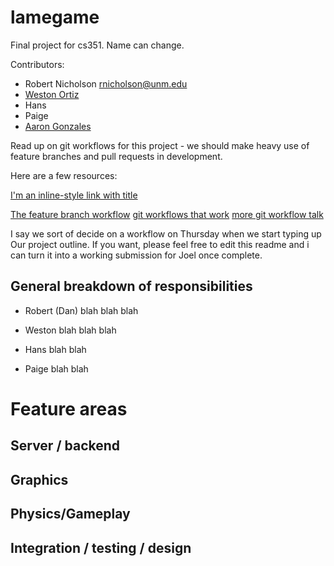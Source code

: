 lamegame
========

Final project for cs351. Name can change.

Contributors:
* Robert Nicholson rnicholson@unm.edu
* [Weston Ortiz ](weston@wortiz.com)
* Hans 
* Paige
* [Aaron Gonzales](http://github.com/xysmas)


Read up on git workflows for this project - we should make heavy use of feature
branches and pull requests in development. 

Here are a few resources:

[I'm an inline-style link with title](https://www.google.com "Google's
    Homepage")

[The feature branch workflow](https://www.atlassian.com/git/tutorials/comparing-workflows/feature-branch-workflow)
[git workflows that work](http://blog.endpoint.com/2014/05/git-workflows-that-work.html)
[more git workflow talk](http://www.joslynesser.com/blog/archives/2010/09/06/git-workflow-for-small-teams/)

I say we sort of decide on a workflow on Thursday when we start typing up
Our project outline. If you want, please feel free to edit this readme and i
can turn it into a working submission for Joel once complete.



## General breakdown of responsibilities 

* Robert (Dan)
  blah blah blah


* Weston
  blah blah blah


* Hans
  blah blah 

* Paige
  blah blah



# Feature areas
## Server / backend




##  Graphics


##  Physics/Gameplay
  


## Integration / testing / design
